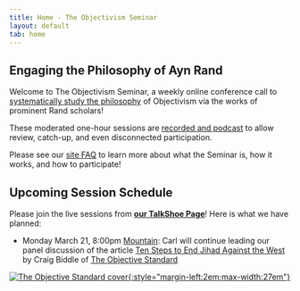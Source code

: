 ```yaml
---
title: Home - The Objectivism Seminar
layout: default
tab: home
---
```


Engaging the Philosophy of Ayn Rand
-----------------------------------
Welcome to The Objectivism Seminar, a weekly online conference call to
[systematically study the philosophy](/about "About the Objectivism Seminar")
of Objectivism via the works of prominent Rand scholars!

These moderated one-hour sessions are [recorded and podcast](/archives "Session Recording Archives")
to allow review, catch-up, and even disconnected participation.

Please see our [site FAQ](/faq "Frequently Asked Questions")
to learn more about what the Seminar is, how it works, and how to participate!

Upcoming Session Schedule
-------------------------
Please join the live sessions from
[**our TalkShoe Page**](http://www.talkshoe.com/talkshoe/web/talkCast.jsp?masterId=15215&amp;cmd=tc "The Objectivism Seminar at TalkShoe.com")!
Here is what we have planned:

* Monday March 21, 
  8:00pm [Mountain](http://wwp.greenwichmeantime.com/time-zone/usa/mountain-time/ "mountain time"):
  Carl will
  continue leading our panel discussion of
  the article [Ten Steps to End Jihad Against the West][article]
  by Craig Biddle of [The Objective Standard][tos]

[![The Objective Standard cover][cover]{:style="margin-left:2em;max-width:27em"}][article]


[cover]:   https://www.theobjectivestandard.com/wp-content/uploads/2015/12/v10n4-cover_border-medium.jpg 
[article]: https://www.theobjectivestandard.com/2015/11/ten-steps-to-end-jihad-against-the-west/
[tos]:     https://www.theobjectivestandard.com
